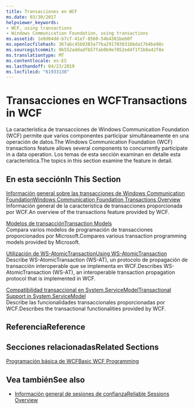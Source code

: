 ```yaml
---
title: Transacciones en WCF
ms.date: 03/30/2017
helpviewer_keywords:
- WCF, using transactions
- Windows Communication Foundation, using transactions
ms.assetid: 1e8d04dd-b7cf-41e7-8560-54b4381beb0f
ms.openlocfilehash: 367abc45b9383a77ba2917030316bda17b4be98c
ms.sourcegitcommit: 9b552addadfb57fab0b9e7852ed4f1f1b8a42f8e
ms.translationtype: MT
ms.contentlocale: es-ES
ms.lasthandoff: 04/23/2019
ms.locfileid: "61933138"
---
```

# <a name="transactions-in-wcf"></a><span data-ttu-id="7ac0e-102">Transacciones en WCF</span><span class="sxs-lookup"><span data-stu-id="7ac0e-102">Transactions in WCF</span></span>
<span data-ttu-id="7ac0e-103">La característica de transacciones de Windows Communication Foundation (WCF) permite que varios componentes participar simultáneamente en una operación de datos.</span><span class="sxs-lookup"><span data-stu-id="7ac0e-103">The Windows Communication Foundation (WCF) transactions feature allows several components to concurrently participate in a data operation.</span></span> <span data-ttu-id="7ac0e-104">Los temas de esta sección examinan en detalle esta característica.</span><span class="sxs-lookup"><span data-stu-id="7ac0e-104">The topics in this section examine the feature in detail.</span></span>  
  
## <a name="in-this-section"></a><span data-ttu-id="7ac0e-105">En esta sección</span><span class="sxs-lookup"><span data-stu-id="7ac0e-105">In This Section</span></span>  
 [<span data-ttu-id="7ac0e-106">Información general sobre las transacciones de Windows Communication Foundation</span><span class="sxs-lookup"><span data-stu-id="7ac0e-106">Windows Communication Foundation Transactions Overview</span></span>](../../../../docs/framework/wcf/feature-details/transactions-overview.md)  
 <span data-ttu-id="7ac0e-107">Información general de la característica de transacciones proporcionada por WCF.</span><span class="sxs-lookup"><span data-stu-id="7ac0e-107">An overview of the transactions feature provided by WCF.</span></span>  
  
 [<span data-ttu-id="7ac0e-108">Modelos de transacción</span><span class="sxs-lookup"><span data-stu-id="7ac0e-108">Transaction Models</span></span>](../../../../docs/framework/wcf/feature-details/transaction-models.md)  
 <span data-ttu-id="7ac0e-109">Compara varios modelos de programación de transacciones proporcionados por Microsoft.</span><span class="sxs-lookup"><span data-stu-id="7ac0e-109">Compares various transaction programming models provided by Microsoft.</span></span>  
  
 [<span data-ttu-id="7ac0e-110">Utilización de WS-AtomicTransaction</span><span class="sxs-lookup"><span data-stu-id="7ac0e-110">Using WS-AtomicTransaction</span></span>](../../../../docs/framework/wcf/feature-details/using-ws-atomictransaction.md)  
 <span data-ttu-id="7ac0e-111">Describe WS-AtomicTransaction (WS-AT), un protocolo de propagación de transacción interoperable que se implementa en WCF.</span><span class="sxs-lookup"><span data-stu-id="7ac0e-111">Describes WS-AtomicTransaction (WS-AT), an interoperable transaction propagation protocol that is implemented in WCF.</span></span>  
  
 [<span data-ttu-id="7ac0e-112">Compatibilidad transaccional en System.ServiceModel</span><span class="sxs-lookup"><span data-stu-id="7ac0e-112">Transactional Support in System.ServiceModel</span></span>](../../../../docs/framework/wcf/feature-details/transactional-support-in-system-servicemodel.md)  
 <span data-ttu-id="7ac0e-113">Describe las funcionalidades transaccionales proporcionadas por WCF.</span><span class="sxs-lookup"><span data-stu-id="7ac0e-113">Describes the transactional functionalities provided by WCF.</span></span>  
  
## <a name="reference"></a><span data-ttu-id="7ac0e-114">Referencia</span><span class="sxs-lookup"><span data-stu-id="7ac0e-114">Reference</span></span>  
  
## <a name="related-sections"></a><span data-ttu-id="7ac0e-115">Secciones relacionadas</span><span class="sxs-lookup"><span data-stu-id="7ac0e-115">Related Sections</span></span>  
 [<span data-ttu-id="7ac0e-116">Programación básica de WCF</span><span class="sxs-lookup"><span data-stu-id="7ac0e-116">Basic WCF Programming</span></span>](../../../../docs/framework/wcf/basic-wcf-programming.md)  
  
## <a name="see-also"></a><span data-ttu-id="7ac0e-117">Vea también</span><span class="sxs-lookup"><span data-stu-id="7ac0e-117">See also</span></span>

- [<span data-ttu-id="7ac0e-118">Información general de sesiones de confianza</span><span class="sxs-lookup"><span data-stu-id="7ac0e-118">Reliable Sessions Overview</span></span>](../../../../docs/framework/wcf/feature-details/reliable-sessions-overview.md)
